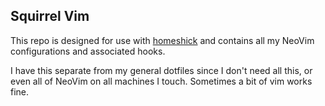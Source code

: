 ## Squirrel Vim

This repo is designed for use with [homeshick](https://github.com/andsens/homeshick) and contains all my NeoVim configurations and associated hooks.

I have this separate from my general dotfiles since I don't need all this, or even all of NeoVim on all machines I touch. Sometimes a bit of vim works fine.
